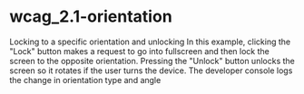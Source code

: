 # wcag_2.1-orientation
Locking to a specific orientation and unlocking In this example, clicking the "Lock" button makes a request to go into fullscreen and then lock the screen to the opposite orientation. Pressing the "Unlock" button unlocks the screen so it rotates if the user turns the device.  The developer console logs the change in orientation type and angle
